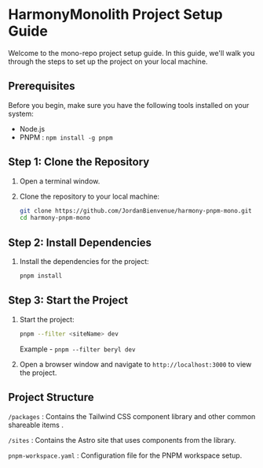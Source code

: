 # HarmonyMonolith Project Setup Guide

Welcome to the mono-repo project setup guide. In this guide, we'll walk you through the steps to set up the project on your local machine.

## Prerequisites

Before you begin, make sure you have the following tools installed on your system:

- Node.js 
- PNPM : `npm install -g pnpm`


## Step 1: Clone the Repository

1. Open a terminal window.

2. Clone the repository to your local machine:

   ```bash
   git clone https://github.com/JordanBienvenue/harmony-pnpm-mono.git
   cd harmony-pnpm-mono

    ```

## Step 2: Install Dependencies

1. Install the dependencies for the project:

   ```bash
   pnpm install
   ```

## Step 3: Start the Project

1. Start the project:

   ```bash
   pnpm --filter <siteName> dev
   ```

   Example - `pnpm --filter beryl dev`

2. Open a browser window and navigate to `http://localhost:3000` to view the project.


## Project Structure


`/packages`
: Contains the Tailwind CSS component library and other common shareable items .
 
`/sites`
: Contains the Astro site that uses components from the library.

`pnpm-workspace.yaml`
: Configuration file for the PNPM workspace setup.

